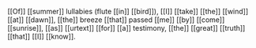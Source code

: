 [[Of]] [[summer]] lullabies (flute [[in]] [[bird]]), [[I]] [[take]] [[the]] [[wind]] [[at]] [[dawn]], [[the]] breeze [[that]] passed [[me]] [[by]] [[come]] [[sunrise]], [[as]] [[urtext]] [[for]] [[a]] testimony, [[the]] [[great]] [[truth]] [[that]] [[I]] [[know]]. 